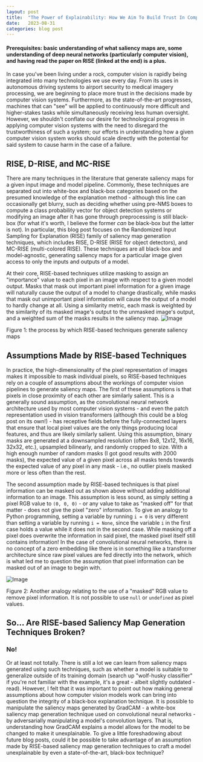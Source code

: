 ```yaml
---
layout: post
title:  "The Power of Explainability: How We Aim To Build Trust In Computer Vision Models Using Saliency Maps"
date:   2023-08-31
categories: blog post
---
```

#### Prerequisites: basic understanding of what saliency maps are, some understanding of deep neural networks (particularly computer vision), and having read the paper on RISE (linked at the end) is a plus.

In case you've been living under a rock, computer vision is rapidly being integrated into many technologies we use every day. From its uses in autonomous driving systems to airport security to medical imagery processing, we are beginning to place more trust in the decisions made by computer vision systems. Furthermore, as the state-of-the-art progresses, machines that can "see" will be applied to continuously more difficult and higher-stakes tasks while simultaneously receiving less human oversight. However, we shouldn't conflate our desire for technological progress in applying computer vision systems with the need to disregard the trustworthiness of such a system; our efforts in understanding how a given computer vision system works should scale directly with the potential for said system to cause harm in the case of a failure.
## RISE, D-RISE, and MC-RISE
There are many techniques in the literature that generate saliency maps for a given input image and model pipeline. Commonly, these techniques are separated out into white-box and black-box categories based on the presumed knowledge of the explanation method - although this line can occasionally get blurry, such as deciding whether using pre-NMS boxes to compute a class probability vector for object detection systems or modifying an image after it has gone through preprocessing is still black-box (for what it's worth, I believe the former *can* be black-box but the latter is not). In particular, this blog post focuses on the Randomized Input Sampling for Explanation (RISE) family of saliency map generation techniques, which includes RISE, D-RISE (RISE for object detectors), and MC-RISE (multi-colored RISE). These techniques are all black-box and model-agnostic, generating saliency maps for a particular image given access to only the inputs and outputs of a model.

At their core, RISE-based techniques utilize masking to assign an "importance" value to each pixel in an image with respect to a given model output. Masks that mask out important pixel information for a given image will naturally cause the output of a model to change drastically, while masks that mask out unimportant pixel information will cause the output of a model to hardly change at all. Using a similarity metric, each mask is weighted by the similarity of its masked image's output to the unmasked image's output, and a weighted sum of the masks results in the saliency map.
![Image](https://camo.githubusercontent.com/a41672d5047e7c371e0854bd23b5cab5487a7a158aa41bd61470d9220dab62c6/68747470733a2f2f65636c697175652e6769746875622e696f2f7265702d696d67732f524953452f726973652d6f766572766965772e706e67 "Figure 1")

Figure 1: the process by which RISE-based techniques generate saliency maps

## Assumptions Made by RISE-based Techniques
In practice, the high-dimensionality of the pixel representation of images makes it impossible to mask individual pixels, so RISE-based techniques rely on a couple of assumptions about the workings of computer vision pipelines to generate saliency maps. The first of these assumptions is that pixels in close proximity of each other are similarly salient. This is a generally sound assumption, as the convolutional neural network architecture used by most computer vision systems - and even the patch representation used in vision transformers (although this could be a blog post on its own!) - has receptive fields before the fully-connected layers that ensure that local pixel values are the only things producing local features, and thus are likely similarly salient. Using this assumption, binary masks are generated at a downsampled resolution (often 8x8, 12x12, 16x16, 32x32, etc.), upsampled bilinearly, and randomly cropped to size. With a high enough number of random masks (I got good results with 2000 masks), the expected value of a given pixel across all masks tends towards the expected value of any pixel in any mask - i.e., no outlier pixels masked more or less often than the rest.

The second assumption made by RISE-based techniques is that pixel information can be masked out as shown above without adding additional information to an image. This assumption is less sound, as simply setting a pixel RGB value to `(0, 0, 0)` - or any value to take as "masked off" for that matter - does not give the pixel "zero" information. To give an analogy to Python programming, setting a variable by running `i = 0` is very different than setting a variable by running `i = None`, since the variable `i` in the first case holds a value while it does not in the second case. While masking off a pixel does overwrite the information in said pixel, the masked pixel itself still contains information! In the case of convolutional neural networks, there is no concept of a zero embedding like there is in something like a transformer architecture since raw pixel values are fed directly into the network, which is what led me to question the assumption that pixel information can be masked out of an image to begin with.

![Image](https://external-preview.redd.it/qvBxTrAYatMV_TMQcOXkRpeH7XMQq7gS2Dvo6bkrMl0.jpg?width=640&crop=smart&auto=webp&s=8cfc67807eeaf2221aa20feee598107d999de800 "Figure 2")

Figure 2: Another analogy relating to the use of a "masked" RGB value to remove pixel information. It is not possible to use `null` or `undefined` as pixel values. 

## So... Are RISE-based Saliency Map Generation Techniques Broken?
### No! 
Or at least not totally. There is still a lot we can learn from saliency maps generated using such techniques, such as whether a model is suitable to generalize outside of its training domain (search up "wolf-husky classifier" if you're not familiar with the example, it's a great - albeit slightly outdated - read). However, I felt that it was important to point out how making general assumptions about how computer vision models work can bring into question the integrity of a black-box explanation technique. It is possible to manipulate the saliency maps generated by GradCAM - a white-box saliency map generation technique used on convolutional neural networks - by adversarially manipulating a model's convolution layers. That is, understanding how GradCAM explains a model allows for the model to be changed to make it unexplainable. To give a little foreshadowing about future blog posts, could it be possible to take advantage of an assumption made by RISE-based saliency map generation techniques to craft a model unexplainable by even a state-of-the-art, black-box technique?
